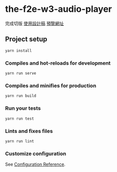 # the-f2e-w3-audio-player

完成切版
[使用設計稿](https://z7x2c0v0b8.github.io/the_f2e_2nd/mp3_player.html#artboard1)
[預覽網址](https://tianyili.github.io/the-f2e-w3-audio-player)

## Project setup
```
yarn install
```

### Compiles and hot-reloads for development
```
yarn run serve
```

### Compiles and minifies for production
```
yarn run build
```

### Run your tests
```
yarn run test
```

### Lints and fixes files
```
yarn run lint
```

### Customize configuration
See [Configuration Reference](https://cli.vuejs.org/config/).
